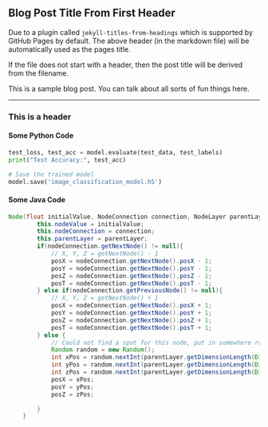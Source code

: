 ## Blog Post Title From First Header

Due to a plugin called `jekyll-titles-from-headings` which is supported by GitHub Pages by default. The above header (in the markdown file) will be automatically used as the pages title.

If the file does not start with a header, then the post title will be derived from the filename.

This is a sample blog post. You can talk about all sorts of fun things here.

---

### This is a header

#### Some Python Code

```python
test_loss, test_acc = model.evaluate(test_data, test_labels)
print("Test Accuracy:", test_acc)

# Save the trained model
model.save('image_classification_model.h5')
```

#### Some Java Code

```java
Node(float initialValue, NodeConnection connection, NodeLayer parentLayer){
        this.nodeValue = initialValue;
        this.nodeConnection = connection;
        this.parentLayer = parentLayer;
        if(nodeConnection.getNextNode() != null){
            // X, Y, Z = getNextNode() - 1
            posX = nodeConnection.getNextNode().posX - 1;
            posY = nodeConnection.getNextNode().posY - 1;
            posZ = nodeConnection.getNextNode().posZ - 1;
            posT = nodeConnection.getNextNode().posT - 1;
        } else if(nodeConnection.getPreviousNode() != null){
            // X, Y, Z = getNextNode() + 1
            posX = nodeConnection.getNextNode().posX + 1;
            posY = nodeConnection.getNextNode().posY + 1;
            posZ = nodeConnection.getNextNode().posZ + 1;
            posT = nodeConnection.getNextNode().posT + 1;
        } else {
            // Could not find a spot for this node, put in somewhere random.
            Random random = new Random();
            int xPos = random.nextInt(parentLayer.getDimensionLength(Dimension.X));
            int yPos = random.nextInt(parentLayer.getDimensionLength(Dimension.Y));
            int zPos = random.nextInt(parentLayer.getDimensionLength(Dimension.Z));
            posX = xPos;
            posY = yPos;
            posZ = zPos;

        }
    }
```
